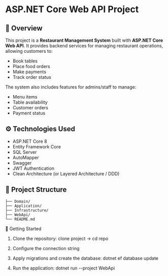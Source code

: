 # ASP.NET Core Web API Project

## 📌 Overview

This project is a **Restaurant Management System** built with **ASP.NET Core Web API**. It provides backend services for managing restaurant operations, allowing customers to:

-   Book tables
-   Place food orders
-   Make payments
-   Track order status

The system also includes features for admins/staff to manage:

-   Menu items
-   Table availability
-   Customer orders
-   Payment status

## ⚙️ Technologies Used

-   ASP.NET Core 8
-   Entity Framework Core
-   SQL Server
-   AutoMapper
-   Swagger
-   JWT Authentication
-   Clean Architecture (or Layered Architecture / DDD)

## 📁 Project Structure

```plaintext
├── Domain/
├── Application/
├── Infrastructure/
├── WebApi/
└── README.md
```

🚀 Getting Started

1. Clone the repository:
   clone project -> cd repo

2. Configure the connection string

3. Apply migrations and create the database:
   dotnet ef database update

4. Run the application:
   dotnet run --project WebApi
